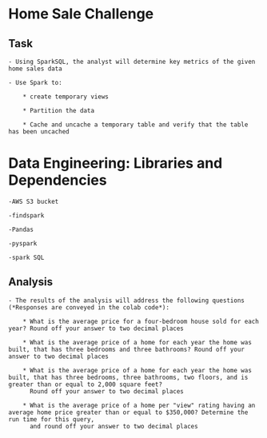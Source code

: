 # Home Sale Challenge

## Task

    - Using SparkSQL, the analyst will determine key metrics of the given home sales data 
   
    - Use Spark to:

        * create temporary views

        * Partition the data

        * Cache and uncache a temporary table and verify that the table has been uncached

# Data Engineering: Libraries and Dependencies

    -AWS S3 bucket

    -findspark

    -Pandas

    -pyspark

    -spark SQL   
  
## Analysis

    - The results of the analysis will address the following questions (*Responses are conveyed in the colab code*):

        * What is the average price for a four-bedroom house sold for each year? Round off your answer to two decimal places

        * What is the average price of a home for each year the home was built, that has three bedrooms and three bathrooms? Round off your answer to two decimal places

        * What is the average price of a home for each year the home was built, that has three bedrooms, three bathrooms, two floors, and is greater than or equal to 2,000 square feet? 
          Round off your answer to two decimal places

        * What is the average price of a home per "view" rating having an average home price greater than or equal to $350,000? Determine the run time for this query, 
          and round off your answer to two decimal places






